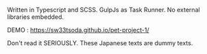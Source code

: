Written in Typescript and SCSS.
GulpJs as Task Runner.
No external libraries embedded.

DEMO : https://sw33tsoda.github.io/pet-project-1/

Don't read it SERIOUSLY. These Japanese texts are dummy texts.
